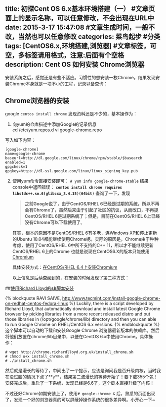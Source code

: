 title: 初探Cent OS 6.x基本环境搭建（一） #文章页面上的显示名称，可以任意修改，不会出现在URL中
date: 2015-3-17 15:47:08 #文章生成时间，一般不改，当然也可以任意修改
categories: 菜鸟起步 #分类
tags: [CentOS6.x,环境搭建,浏览器] #文章标签，可空，多标签请用格式，注意:后面有个空格
description: Cent OS 如何安装 Chrome浏览器
---
安装系统之后，感觉还是有些不适应。习惯性的想安装一枚Chrome，结果发现安装Chrome本身就是一项不小的工程，记录以备查询：

## Chrome浏览器的安装
google `centos install chrome` 发现资料还是不少的，基本操作为：

1.  向yum的仓库描述中添加Google的记录信息  
    cd /etc/yum.repos.d
    vi google-chrome.repo

写入如下内容：  

    [google-chrome]
    name=google-chrome
    baseurl=http://dl.google.com/linux/chrome/rpm/stable/$basearch
    enabled=1
    gpgcheck=1
    gpgkey=https://dl-ssl.google.com/linux/linux_signing_key.pub

2.  使用yum命令直接安装即可：
     `# yum info google-chrome-stable`
    结果console中返回错误：
    **`centos install chrome requires libstdc++.so.6(glibcxx_3.4.15)(64bit)`**
    查询了一下，发现
    > **之前Google说了，由于CentOS/RHEL 6已经是过期的系统，所以不再会有Chrome了，虽然后来由于引起了社区的抗议，从而改口，不再提CentOS/RHEL 6是过期系统了；但是，目前在CentOS/RHEL 6上已经没有Chrome可以下载使用了**。

    其实，根本的原因不是CentOS/RHEL 6有多老，连Windows XP和停止更新的Ubuntu 10.04都能继续使用Chrome呢。实际的原因是，Chrome由于种种考虑，使用了CentOS/RHEL 6中所不支持的C++ 11，所以才不能继续更新CentOS/RHEL 6上的Chrome
    也就是说现在CentOS6.X的版本只能使用[Chromium](http://zh.wikipedia.org/wiki/Chromium)

    具体安装方式：[在CentOS/RHEL 6.4上安装Chromium](http://linux.cn/article-1550-1.html "在CentOS/RHEL 6.4上安装Chromium")

    以上信息是后续查阅到的，在安装的时候发现了第二种方式： 

##[使用Richard Lloyd的**sh**脚本安装](http://www.tecmint.com/install-google-chrome-on-redhat-centos-fedora-linux/)

{% blockquote RAVI SAIVE, http://www.tecmint.com/install-google-chrome-on-redhat-centos-fedora-linux %}
Luckily, there is a script developed by Richard Lloyd, that automatically download and install latest Google Chrome browser by picking libraries from a more recent released distro and put those libraries in (/opt/google/chrome/lib) directory and then you can able to run Google Chrome on RHEL/CentOS 6.x versions.
{% endblockquote %}
这个脚本可以自动的下载和安装Google Chrome 浏览器最新版本的依赖库。然后将他们放置在chrome/lib目录中，以便在CentOS 6.x中使用Chrome。具体操作：

    # wget http://chrome.richardlloyd.org.uk/install_chrome.sh
    # chmod u+x install_chrome.sh
    # ./install_chrome.sh

然后就是漫长的等待了，中间出了一个提示，应该是询问我是否升级内核，当时我在没过脑的情况下点了**`y`**，结果第二波漫长的等待开始了！要下载355个包！安装完成后，重启了一下系统，发现已经是6.6了，这个脚本直接升级了内核！

不过还好Chrome如期安装上了，使用`# google-chrome &` 后，熟悉的页面出现了，发现一个好的浏览器真的可以屏蔽掉操作系统的很多差异啊。小开心一下~